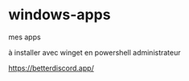 # windows-apps
mes apps

à installer avec winget en powershell administrateur



https://betterdiscord.app/



